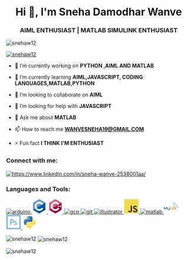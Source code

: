 <h1 align="center">Hi 👋, I'm Sneha Damodhar Wanve</h1>
<h3 align="center"> AIML ENTHUSIAST | MATLAB SIMULINK ENTHUSIAST</h3>

<p align="left"> <img src="https://komarev.com/ghpvc/?username=snehaw12&label=Profile%20views&color=0e75b6&style=flat" alt="snehaw12" /> </p>

<p align="left"> <a href="https://github.com/ryo-ma/github-profile-trophy"><img src="https://github-profile-trophy.vercel.app/?username=snehaw12" alt="snehaw12" /></a> </p>

- 🔭 I’m currently working on **PYTHON ,AIML AND MATLAB**

- 🌱 I’m currently learning **AIML,JAVASCRIPT, CODING LANGUAGES,MATLAB,PYTHON**

- 👯 I’m looking to collaborate on **AIML**

- 🤝 I’m looking for help with **JAVASCRIPT**

- 💬 Ask me about **MATLAB**

- 📫 How to reach me **WANVESNEHA19@GMAIL.COM**

- ⚡ Fun fact **I THINK I'M ENTHUSIAST**

<h3 align="left">Connect with me:</h3>
<p align="left">
<a href="https://linkedin.com/in/https://www.linkedin.com/in/sneha-wanve-2538001aa/" target="blank"><img align="center" src="https://raw.githubusercontent.com/rahuldkjain/github-profile-readme-generator/master/src/images/icons/Social/linked-in-alt.svg" alt="https://www.linkedin.com/in/sneha-wanve-2538001aa/" height="30" width="40" /></a>
</p>

<h3 align="left">Languages and Tools:</h3>
<p align="left"> <a href="https://www.arduino.cc/" target="_blank"> <img src="https://cdn.worldvectorlogo.com/logos/arduino-1.svg" alt="arduino" width="40" height="40"/> </a> <a href="https://www.cprogramming.com/" target="_blank"> <img src="https://raw.githubusercontent.com/devicons/devicon/master/icons/c/c-original.svg" alt="c" width="40" height="40"/> </a> <a href="https://www.w3schools.com/cpp/" target="_blank"> <img src="https://raw.githubusercontent.com/devicons/devicon/master/icons/cplusplus/cplusplus-original.svg" alt="cplusplus" width="40" height="40"/> </a> <a href="https://cloud.google.com" target="_blank"> <img src="https://www.vectorlogo.zone/logos/google_cloud/google_cloud-icon.svg" alt="gcp" width="40" height="40"/> </a> <a href="https://git-scm.com/" target="_blank"> <img src="https://www.vectorlogo.zone/logos/git-scm/git-scm-icon.svg" alt="git" width="40" height="40"/> </a> <a href="https://www.adobe.com/in/products/illustrator.html" target="_blank"> <img src="https://www.vectorlogo.zone/logos/adobe_illustrator/adobe_illustrator-icon.svg" alt="illustrator" width="40" height="40"/> </a> <a href="https://developer.mozilla.org/en-US/docs/Web/JavaScript" target="_blank"> <img src="https://raw.githubusercontent.com/devicons/devicon/master/icons/javascript/javascript-original.svg" alt="javascript" width="40" height="40"/> </a> <a href="https://www.mathworks.com/" target="_blank"> <img src="https://upload.wikimedia.org/wikipedia/commons/2/21/Matlab_Logo.png" alt="matlab" width="40" height="40"/> </a> <a href="https://www.mysql.com/" target="_blank"> <img src="https://raw.githubusercontent.com/devicons/devicon/master/icons/mysql/mysql-original-wordmark.svg" alt="mysql" width="40" height="40"/> </a> <a href="https://www.photoshop.com/en" target="_blank"> <img src="https://raw.githubusercontent.com/devicons/devicon/master/icons/photoshop/photoshop-line.svg" alt="photoshop" width="40" height="40"/> </a> <a href="https://www.python.org" target="_blank"> <img src="https://raw.githubusercontent.com/devicons/devicon/master/icons/python/python-original.svg" alt="python" width="40" height="40"/> </a> </p>

<p><img align="left" src="https://github-readme-stats.vercel.app/api/top-langs?username=snehaw12&show_icons=true&locale=en&layout=compact" alt="snehaw12" /></p>

<p>&nbsp;<img align="center" src="https://github-readme-stats.vercel.app/api?username=snehaw12&show_icons=true&locale=en" alt="snehaw12" /></p>

<p><img align="center" src="https://github-readme-streak-stats.herokuapp.com/?user=snehaw12&" alt="snehaw12" /></p>

